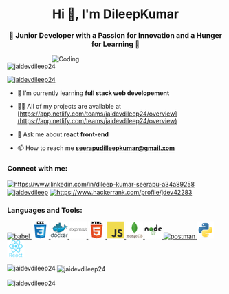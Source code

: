 <h1 align="center">Hi 👋, I'm DileepKumar</h1>
<h3 align="center">🚀 Junior Developer with a Passion for Innovation and a Hunger for Learning 🌱</h3>
<img align="right" alt="Coding" width="400" src="https://cdn.dribbble.com/users/1162077/screenshots/3848914/programmer.gif"/>

<p align="left"> <img src="https://komarev.com/ghpvc/?username=jaidevdileep24&label=Profile%20views&color=0e75b6&style=flat" alt="jaidevdileep24" /> </p>

<p align="left"> <a href="https://github.com/ryo-ma/github-profile-trophy"><img src="https://github-profile-trophy.vercel.app/?username=jaidevdileep24" alt="jaidevdileep24" /></a> </p>

- 🌱 I’m currently learning **full stack web developement**

- 👨‍💻 All of my projects are available at [https://app.netlify.com/teams/jaidevdileep24/overview](https://app.netlify.com/teams/jaidevdileep24/overview)

- 💬 Ask me about **react front-end**

- 📫 How to reach me **seerapudilleepkumar@gmail.xom**

<h3 align="left">Connect with me:</h3>
<p align="left">
<a href="https://linkedin.com/in/https://www.linkedin.com/in/dileep-kumar-seerapu-a34a89258" target="blank"><img align="center" src="https://raw.githubusercontent.com/rahuldkjain/github-profile-readme-generator/master/src/images/icons/Social/linked-in-alt.svg" alt="https://www.linkedin.com/in/dileep-kumar-seerapu-a34a89258" height="30" width="40" /></a>
<a href="https://instagram.com/jaidevdileep" target="blank"><img align="center" src="https://raw.githubusercontent.com/rahuldkjain/github-profile-readme-generator/master/src/images/icons/Social/instagram.svg" alt="jaidevdileep" height="30" width="40" /></a>
<a href="https://www.hackerrank.com/https://www.hackerrank.com/profile/jdev42283" target="blank"><img align="center" src="https://raw.githubusercontent.com/rahuldkjain/github-profile-readme-generator/master/src/images/icons/Social/hackerrank.svg" alt="https://www.hackerrank.com/profile/jdev42283" height="30" width="40" /></a>
</p>

<h3 align="left">Languages and Tools:</h3>
<p align="left"> <a href="https://babeljs.io/" target="_blank" rel="noreferrer"> <img src="https://www.vectorlogo.zone/logos/babeljs/babeljs-icon.svg" alt="babel" width="40" height="40"/> </a> <a href="https://www.w3schools.com/css/" target="_blank" rel="noreferrer"> <img src="https://raw.githubusercontent.com/devicons/devicon/master/icons/css3/css3-original-wordmark.svg" alt="css3" width="40" height="40"/> </a> <a href="https://www.docker.com/" target="_blank" rel="noreferrer"> <img src="https://raw.githubusercontent.com/devicons/devicon/master/icons/docker/docker-original-wordmark.svg" alt="docker" width="40" height="40"/> </a> <a href="https://expressjs.com" target="_blank" rel="noreferrer"> <img src="https://raw.githubusercontent.com/devicons/devicon/master/icons/express/express-original-wordmark.svg" alt="express" width="40" height="40"/> </a> <a href="https://www.w3.org/html/" target="_blank" rel="noreferrer"> <img src="https://raw.githubusercontent.com/devicons/devicon/master/icons/html5/html5-original-wordmark.svg" alt="html5" width="40" height="40"/> </a> <a href="https://developer.mozilla.org/en-US/docs/Web/JavaScript" target="_blank" rel="noreferrer"> <img src="https://raw.githubusercontent.com/devicons/devicon/master/icons/javascript/javascript-original.svg" alt="javascript" width="40" height="40"/> </a> <a href="https://www.mongodb.com/" target="_blank" rel="noreferrer"> <img src="https://raw.githubusercontent.com/devicons/devicon/master/icons/mongodb/mongodb-original-wordmark.svg" alt="mongodb" width="40" height="40"/> </a> <a href="https://nodejs.org" target="_blank" rel="noreferrer"> <img src="https://raw.githubusercontent.com/devicons/devicon/master/icons/nodejs/nodejs-original-wordmark.svg" alt="nodejs" width="40" height="40"/> </a> <a href="https://postman.com" target="_blank" rel="noreferrer"> <img src="https://www.vectorlogo.zone/logos/getpostman/getpostman-icon.svg" alt="postman" width="40" height="40"/> </a> <a href="https://www.python.org" target="_blank" rel="noreferrer"> <img src="https://raw.githubusercontent.com/devicons/devicon/master/icons/python/python-original.svg" alt="python" width="40" height="40"/> </a> <a href="https://reactjs.org/" target="_blank" rel="noreferrer"> <img src="https://raw.githubusercontent.com/devicons/devicon/master/icons/react/react-original-wordmark.svg" alt="react" width="40" height="40"/> </a> </p>

<p><img align="left" src="https://github-readme-stats.vercel.app/api/top-langs?username=jaidevdileep24&show_icons=true&locale=en&layout=compact" alt="jaidevdileep24" /></p>

<p>&nbsp;<img align="center" src="https://github-readme-stats.vercel.app/api?username=jaidevdileep24&show_icons=true&locale=en" alt="jaidevdileep24" /></p>

<p><img align="center" src="https://github-readme-streak-stats.herokuapp.com/?user=jaidevdileep24&" alt="jaidevdileep24" /></p>

